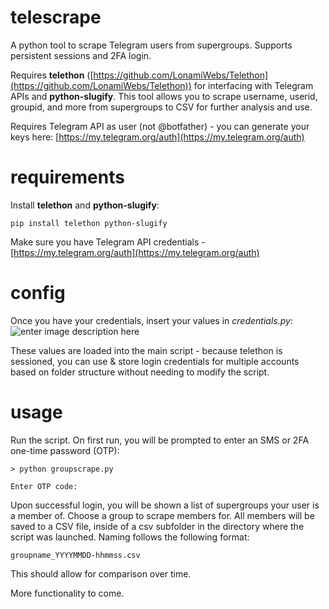 # telescrape

A python tool to scrape Telegram users from supergroups. Supports persistent sessions and 2FA login.

Requires **telethon** ([https://github.com/LonamiWebs/Telethon](https://github.com/LonamiWebs/Telethon)) for interfacing with Telegram APIs and **python-slugify**. This tool allows you to scrape username, userid, groupid, and more from supergroups to CSV for further analysis and use.

Requires Telegram API as user (not @botfather) - you can generate your keys here:  [https://my.telegram.org/auth](https://my.telegram.org/auth)

# requirements

Install **telethon** and **python-slugify**:

    pip install telethon python-slugify

Make sure you have Telegram API credentials - [https://my.telegram.org/auth](https://my.telegram.org/auth)

# config

Once you have your credentials, insert your values in *credentials.py*:
![enter image description here](https://i.imgur.com/hW8FEyB.png)

These values are loaded into the main script - because telethon is sessioned, you can use & store login credentials for multiple accounts based on folder structure without needing to modify the script.

# usage

Run the script. On first run, you will be prompted to enter an SMS or 2FA one-time password (OTP):

    > python groupscrape.py 

    Enter OTP code:

Upon successful login, you will be shown a list of supergroups your user is a member of. Choose a group to scrape members for. All members will be saved to a CSV file, inside of a csv subfolder in the directory where the script was launched. Naming follows the following format:

    groupname_YYYYMMDD-hhmmss.csv

This should allow for comparison over time.

More functionality to come.
